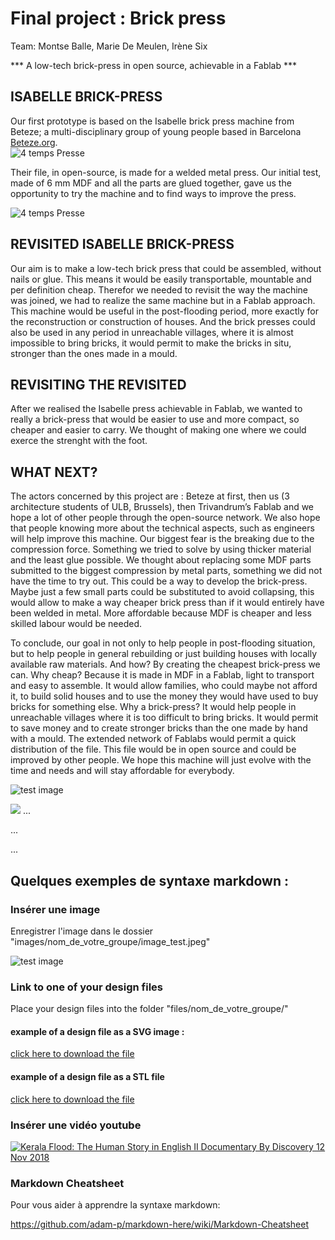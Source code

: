 # Final project : Brick press

Team: Montse Balle, Marie De Meulen, Irène Six

*** A low-tech brick-press in open source, achievable in a Fablab ***


## ISABELLE BRICK-PRESS

Our first prototype is based on the Isabelle brick press machine from Beteze; a multi-disciplinary group of young people based in Barcelona [Beteze.org](https://www.beteze.org).    
![4 temps Presse](images/Presse_a_briques/IsabellePRess.jpeg)

Their file, in open-source, is made for a welded metal press.  Our initial test, made of 6 mm MDF and all the parts are glued together, gave us the opportunity to try the machine and to find ways to improve the press. 

![4 temps Presse](images/Presse_a_briques/4tempspresse.jpeg)


## REVISITED ISABELLE BRICK-PRESS 

Our aim is to make a low-tech brick press that could be assembled, without nails or glue. This means it would be easily transportable, mountable and per definition cheap. Therefor we needed to revisit the way the machine was joined, we had to realize the same machine but in a Fablab approach.
This machine would be useful in the post-flooding period, more exactly for the reconstruction or construction of houses. And the brick presses could also be used in any period in unreachable villages, where it is almost impossible to bring bricks, it would permit to make the bricks in situ, stronger than the ones made in a mould.


## REVISITING THE REVISITED

After we realised the Isabelle press achievable in Fablab, we wanted to really a brick-press that would be easier to use and more compact, so cheaper and easier to carry. We thought of making one where we could exerce the strenght with the foot.


## WHAT NEXT?

The actors concerned by this project are : Beteze at first, then us (3 architecture students of ULB, Brussels), then Trivandrum’s Fablab and we hope a lot of other people through the open-source network. We also hope that people knowing more about the technical aspects, such as engineers will help improve this machine. Our biggest fear is the breaking due to the compression force. Something we tried to solve by using thicker material and the least glue possible. 
We thought about replacing some MDF parts submitted to the biggest compression by metal parts, something we did not have the time to try out. This could be a way to develop the brick-press. Maybe just a few small parts could be substituted to avoid collapsing, this would allow to make a way cheaper brick press than if it would entirely have been welded in metal.  More affordable because MDF is cheaper and less skilled labour would be needed.

To conclude, our goal in not only to help people in post-flooding situation, but to help people in general rebuilding or just building houses with locally available raw materials.
And how? By creating the cheapest brick-press we can. 
Why cheap? Because it is made in MDF in a Fablab, light to transport and easy to assemble. It would allow families, who could maybe not afford it, to build solid houses and to use the money they would have used to buy bricks for something else.
Why a brick-press? It would help people in unreachable villages where it is too difficult to bring bricks. It would permit to save money and to create stronger bricks than the one made by hand with a mould.
The extended network of Fablabs would permit a quick distribution of the file. This file would be in open source and could be improved by other people. We hope this machine will just evolve with the time and needs and will stay affordable for everybody. 



 
![test image](images/Presse_a_briques/image_test.jpeg)

![](images/Presse_a_briques/BriqueMaison.jpeg)
...

...

...


## Quelques exemples de syntaxe markdown :

### Insérer une image

Enregistrer l'image dans le dossier "images/nom_de_votre_groupe/image_test.jpeg"

![test image](images/nom_de_votre_groupe/image_test.jpeg)


### Link to one of your design files

Place your design files into the folder "files/nom_de_votre_groupe/"

#### example of a design file as a SVG image :

[click here to download the file](files/nom_de_votre_groupe/Auxetics_ULB_Generated.svg)

#### example of a design file as a STL file

[click here to download the file](files/nom_de_votre_groupe/20mm_cube.stl)

### Insérer une vidéo youtube

[![Kerala Flood: The Human Story in English II Documentary By Discovery 12 Nov 2018](https://img.youtube.com/vi/nXtx7SdM65M/0.jpg)](https://www.youtube.com/watch?v=nXtx7SdM65M)

### Markdown Cheatsheet

Pour vous aider à apprendre la syntaxe markdown:

https://github.com/adam-p/markdown-here/wiki/Markdown-Cheatsheet
